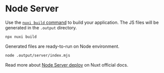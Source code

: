 # Node Server

Use the [`nuxi build` command](https://v3.nuxtjs.org//api/commands/build) to build your application. The JS files will be generated in the `.output` directory.

```bash
npx nuxi build
```

Generated files are ready-to-run on Node environment.

```bash
node .output/server/index.mjs
```

Read more about [Node Server deploy](https://nuxt.com/docs/getting-started/deployment#nodejs-server) on Nuxt official docs.
